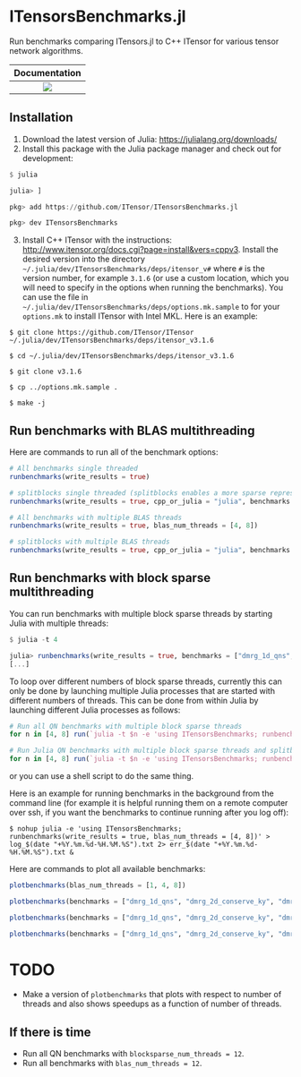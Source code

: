 # ITensorsBenchmarks.jl
Run benchmarks comparing ITensors.jl to C++ ITensor for various tensor network algorithms.

| **Documentation**                                                               |
|:-------------------------------------------------------------------------------:|
| [![](https://img.shields.io/badge/docs-dev-blue.svg)](https://itensor.github.io/ITensorsBenchmarks.jl/dev/) |

## Installation

1. Download the latest version of Julia: https://julialang.org/downloads/
2. Install this package with the Julia package manager and check out for development:
```julia
$ julia

julia> ]

pkg> add https://github.com/ITensor/ITensorsBenchmarks.jl

pkg> dev ITensorsBenchmarks
```
3. Install C++ ITensor with the instructions: http://www.itensor.org/docs.cgi?page=install&vers=cppv3. Install the desired version into the directory `~/.julia/dev/ITensorsBenchmarks/deps/itensor_v#` where `#` is the version number, for example `3.1.6` (or use a custom location, which you will need to specify in the options when running the benchmarks). You can use the file in `~/.julia/dev/ITensorsBenchmarks/deps/options.mk.sample` to for your `options.mk` to install ITensor with Intel MKL. Here is an example:
```
$ git clone https://github.com/ITensor/ITensor ~/.julia/dev/ITensorsBenchmarks/deps/itensor_v3.1.6

$ cd ~/.julia/dev/ITensorsBenchmarks/deps/itensor_v3.1.6

$ git clone v3.1.6

$ cp ../options.mk.sample .

$ make -j
```

## Run benchmarks with BLAS multithreading

Here are commands to run all of the benchmark options:
```julia
# All benchmarks single threaded
runbenchmarks(write_results = true)

# splitblocks single threaded (splitblocks enables a more sparse representation of the MPO, only available in Julia)
runbenchmarks(write_results = true, cpp_or_julia = "julia", benchmarks = ["dmrg_1d_qns", "dmrg_2d_qns", "dmrg_2d_conserve_ky"], splitblocks = true)

# All benchmarks with multiple BLAS threads
runbenchmarks(write_results = true, blas_num_threads = [4, 8])

# splitblocks with multiple BLAS threads
runbenchmarks(write_results = true, cpp_or_julia = "julia", benchmarks = ["dmrg_1d_qns", "dmrg_2d_qns", "dmrg_2d_conserve_ky"], blas_num_threads = [4, 8], splitblocks = true)

```

## Run benchmarks with block sparse multithreading

You can run benchmarks with multiple block sparse threads by starting Julia with multiple threads:
```julia
$ julia -t 4

julia> runbenchmarks(write_results = true, benchmarks = ["dmrg_1d_qns", "dmrg_2d_qns", "dmrg_2d_conserve_ky"], blocksparse_num_threads = Threads.nthreads())
[...]
```
To loop over different numbers of block sparse threads, currently this can only be done by launching multiple Julia processes that are started with different numbers of threads. This can be done from within Julia by launching different Julia processes as follows:
```julia
# Run all QN benchmarks with multiple block sparse threads
for n in [4, 8] run(`julia -t $n -e 'using ITensorsBenchmarks; runbenchmarks(write_results = true, benchmarks = ["dmrg_1d_qns", "dmrg_2d_qns", "dmrg_2d_conserve_ky"], blocksparse_num_threads = Threads.nthreads())'`) end

# Run Julia QN benchmarks with multiple block sparse threads and splitblocks
for n in [4, 8] run(`julia -t $n -e 'using ITensorsBenchmarks; runbenchmarks(write_results = true, cpp_or_julia = "julia", benchmarks = ["dmrg_1d_qns", "dmrg_2d_qns", "dmrg_2d_conserve_ky"], blocksparse_num_threads = Threads.nthreads(), splitblocks = true)'`) end
```
or you can use a shell script to do the same thing.

Here is an example for running benchmarks in the background from the command line (for example it is helpful running them on a remote computer over ssh, if you want the benchmarks to continue running after you log off):
```
$ nohup julia -e 'using ITensorsBenchmarks; runbenchmarks(write_results = true, blas_num_threads = [4, 8])' > log_$(date "+%Y.%m.%d-%H.%M.%S").txt 2> err_$(date "+%Y.%m.%d-%H.%M.%S").txt &
```

Here are commands to plot all available benchmarks:
```julia
plotbenchmarks(blas_num_threads = [1, 4, 8])

plotbenchmarks(benchmarks = ["dmrg_1d_qns", "dmrg_2d_conserve_ky", "dmrg_2d_qns"], blas_num_threads = [1, 4, 8], splitblocks = true)

plotbenchmarks(benchmarks = ["dmrg_1d_qns", "dmrg_2d_conserve_ky", "dmrg_2d_qns"], blocksparse_num_threads = [1, 4, 8])

plotbenchmarks(benchmarks = ["dmrg_1d_qns", "dmrg_2d_conserve_ky", "dmrg_2d_qns"], blocksparse_num_threads = [1, 4, 8], splitblocks = true)
```

# TODO

 - Make a version of `plotbenchmarks` that plots with respect to number of threads and also shows speedups as a function of number of threads.

## If there is time

 - Run all QN benchmarks with `blocksparse_num_threads = 12`.
 - Run all benchmarks with `blas_num_threads = 12`.

